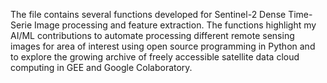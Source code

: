 The file contains several functions developed for Sentinel-2 Dense Time-Serie Image processing and feature extraction. The functions highlight my AI/ML contributions to automate processing different remote sensing images for area of interest using open source programming in Python and to explore the growing archive of freely accessible satellite data cloud computing in GEE and Google Colaboratory.
